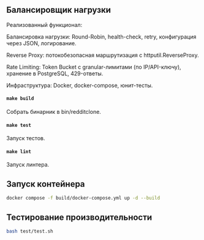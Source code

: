 ## Балансировщик нагрузки

Реализованный функционал:

Балансировка нагрузки: Round-Robin, health-check, retry, конфигурация через JSON, логирование.

Reverse Proxy: потокобезопасная маршрутизация с httputil.ReverseProxy.

Rate Limiting: Token Bucket с granular-лимитами (по IP/API-ключу), хранение в PostgreSQL, 429-ответы.

Инфраструктура: Docker, docker-compose, юнит-тесты.

#### `make build`

Собрать бинарник в bin/redditclone.

#### `make test`

Запуск тестов.

#### `make lint`

Запуск линтера.

## Запуск контейнера

```bash
docker compose -f build/docker-compose.yml up -d --build
```

## Тестирование производительности

```bash
bash test/test.sh
```